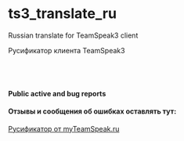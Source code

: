 # ts3_translate_ru
Russian translate for TeamSpeak3 client

Русификатор клиента TeamSpeak3
<br>
<br>
<br>
<br>

#### Public active and bug reports
#### Отзывы и сообщения об ошибках оставлять тут:
[Русификатор от myTeamSpeak.ru](http://myteamspeak.ru/resources/rusifikator-ot-myteamspeak-ru.165)